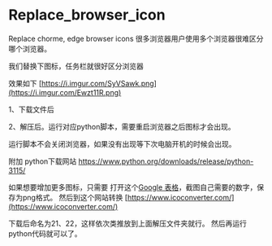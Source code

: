 # Replace_browser_icon
Replace chorme, edge browser icons
很多浏览器用户使用多个浏览器很难区分哪个浏览器。

我们替换下图标，任务栏就很好区分浏览器

效果如下
[https://i.imgur.com/SyVSawk.png](https://i.imgur.com/Ewzt11R.png)

1、下载文件后

2、解压后。运行对应python脚本，需要重启浏览器之后图标才会出现。

运行脚本不会关闭浏览器，如果没有出现等下次电脑开机的时候会出现。

附加 python下载网站 https://www.python.org/downloads/release/python-3115/




如果想要增加更多图标，只需要 打开这个[Google 表格](https://drive.google.com/file/d/1728B0BI7TUb35kv3OXWvjOEiqOs-Im7Q/view?usp=sharing)，截图自己需要的数字，保存为png格式。
然后到这个网站转换 [https://www.icoconverter.com/](https://www.icoconverter.com/)


下载后命名为21、22，这样依次类推放到上面解压文件夹就行。
然后再运行python代码就可以了。
